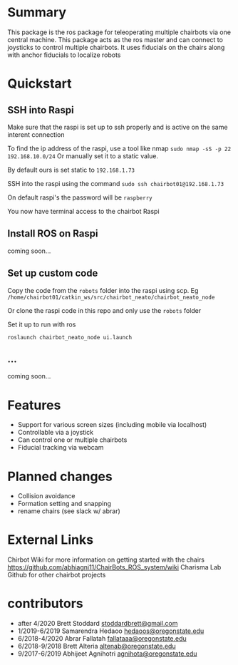 # Summary

This package is the ros package for teleoperating multiple chairbots via one central machine.
This package acts as the ros master and can connect to joysticks to control multiple chairbots.
It uses fiducials on the chairs along with anchor fiducials to localize robots

# Quickstart

## SSH into Raspi
Make sure that the raspi is set up to ssh properly and is active on the same interent connection

To find the ip address of the raspi, use a tool like nmap `sudo nmap -sS -p 22 192.168.10.0/24`
Or manually set it to a static value.

By default ours is set static to `192.168.1.73`

SSH into the raspi using the command `sudo ssh chairbot01@192.168.1.73`

On default raspi's the password will be `raspberry`

You now have terminal access to the chairbot Raspi

## Install ROS on Raspi

coming soon...

## Set up custom code
Copy the code from the `robots` folder into the raspi using scp. Eg `/home/chairbot01/catkin_ws/src/chairbot_neato/chairbot_neato_node`

Or clone the raspi code in this repo and only use the `robots` folder

Set it up to run with ros

`roslaunch chairbot_neato_node ui.launch`


## ...
coming soon...


# Features
  - Support for various screen sizes (including mobile via localhost)
  - Controllable via a joystick
  - Can control one or multiple chairbots
  - Fiducial tracking via webcam

# Planned changes
  - Collision avoidance
  - Formation setting and snapping
  - rename chairs (see slack w/ abrar)

# External Links
Chirbot Wiki for more information on getting started with the chairs https://github.com/abhiagni11/ChairBots_ROS_system/wiki
Charisma Lab Github for other chairbot projects

# contributors
  - after 4/2020 Brett Stoddard  stoddardbrett@gmail.com
  - 1/2019-6/2019 Samarendra Hedaoo hedaoos@oregonstate.edu
  - 6/2018-4/2020 Abrar Fallatah fallataaa@oregonstate.edu
  - 6/2018-9/2018 Brett Alteria altenab@oregonstate.edu
  - 9/2017-6/2019 Abhijeet Agnihotri agnihota@oregonstate.edu
